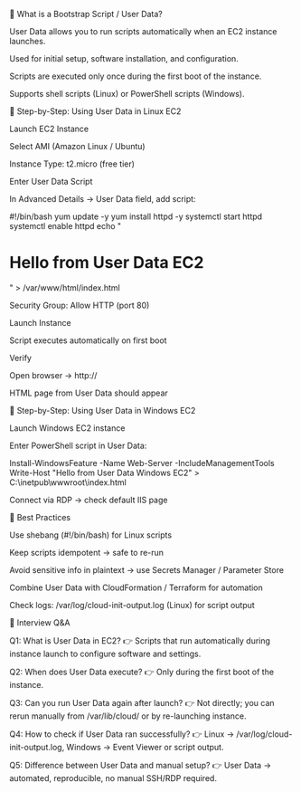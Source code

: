 📘 What is a Bootstrap Script / User Data?

User Data allows you to run scripts automatically when an EC2 instance launches.

Used for initial setup, software installation, and configuration.

Scripts are executed only once during the first boot of the instance.

Supports shell scripts (Linux) or PowerShell scripts (Windows).

🔹 Step-by-Step: Using User Data in Linux EC2

Launch EC2 Instance

Select AMI (Amazon Linux / Ubuntu)

Instance Type: t2.micro (free tier)

Enter User Data Script

In Advanced Details → User Data field, add script:

#!/bin/bash
yum update -y
yum install httpd -y
systemctl start httpd
systemctl enable httpd
echo "<h1>Hello from User Data EC2</h1>" > /var/www/html/index.html


Security Group: Allow HTTP (port 80)

Launch Instance

Script executes automatically on first boot

Verify

Open browser → http://<public-ip>

HTML page from User Data should appear

🔹 Step-by-Step: Using User Data in Windows EC2

Launch Windows EC2 instance

Enter PowerShell script in User Data:

<powershell>
Install-WindowsFeature -Name Web-Server -IncludeManagementTools
Write-Host "Hello from User Data Windows EC2" > C:\inetpub\wwwroot\index.html
</powershell>


Connect via RDP → check default IIS page

🔹 Best Practices

Use shebang (#!/bin/bash) for Linux scripts

Keep scripts idempotent → safe to re-run

Avoid sensitive info in plaintext → use Secrets Manager / Parameter Store

Combine User Data with CloudFormation / Terraform for automation

Check logs: /var/log/cloud-init-output.log (Linux) for script output

🎯 Interview Q&A

Q1: What is User Data in EC2?
👉 Scripts that run automatically during instance launch to configure software and settings.

Q2: When does User Data execute?
👉 Only during the first boot of the instance.

Q3: Can you run User Data again after launch?
👉 Not directly; you can rerun manually from /var/lib/cloud/ or by re-launching instance.

Q4: How to check if User Data ran successfully?
👉 Linux → /var/log/cloud-init-output.log, Windows → Event Viewer or script output.

Q5: Difference between User Data and manual setup?
👉 User Data → automated, reproducible, no manual SSH/RDP required.
